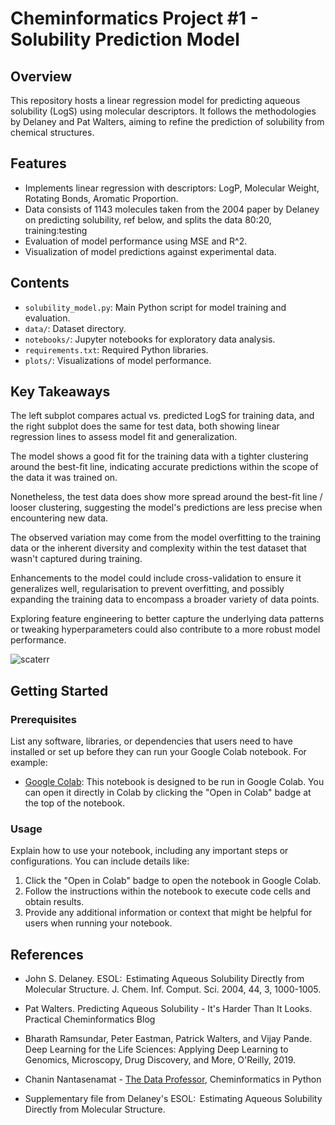 # Cheminformatics Project #1 - Solubility Prediction Model

## Overview

This repository hosts a linear regression model for predicting aqueous solubility (LogS) using molecular descriptors. It follows the methodologies by Delaney and Pat Walters, aiming to refine the prediction of solubility from chemical structures.

## Features

- Implements linear regression with descriptors: LogP, Molecular Weight, Rotating Bonds, Aromatic Proportion.
- Data consists of 1143 molecules taken from the 2004 paper by Delaney on predicting solubility, ref below, and splits the data 80:20, training:testing
- Evaluation of model performance using MSE and R^2.
- Visualization of model predictions against experimental data.

## Contents

- `solubility_model.py`: Main Python script for model training and evaluation.
- `data/`: Dataset directory.
- `notebooks/`: Jupyter notebooks for exploratory data analysis.
- `requirements.txt`: Required Python libraries.
- `plots/`: Visualizations of model performance.

## Key Takeaways
The left subplot compares actual vs. predicted LogS for training data, and the right subplot does the same for test data, both showing linear regression lines to assess model fit and generalization.

The model shows a good fit for the training data with a tighter clustering around the best-fit line, indicating accurate predictions within the scope of the data it was trained on.

Nonetheless, the test data does show more spread around the best-fit line / looser clustering, suggesting the model's predictions are less precise when encountering new data.

The observed variation may come from the model overfitting to the training data or the inherent diversity and complexity within the test dataset that wasn't captured during training.

Enhancements to the model could include cross-validation to ensure it generalizes well, regularisation to prevent overfitting, and possibly expanding the training data to encompass a broader variety of data points.

Exploring feature engineering to better capture the underlying data patterns or tweaking hyperparameters could also contribute to a more robust model performance.

![scaterr](https://github.com/lankan01/cheminfor_projects/assets/108777684/72e9bc87-23b9-4788-8ae2-7682e351524f)


## Getting Started

### Prerequisites

List any software, libraries, or dependencies that users need to have installed or set up before they can run your Google Colab notebook. For example:

- [Google Colab](https://colab.research.google.com/): This notebook is designed to be run in Google Colab. You can open it directly in Colab by clicking the "Open in Colab" badge at the top of the notebook.

### Usage

Explain how to use your notebook, including any important steps or configurations. You can include details like:

1. Click the "Open in Colab" badge to open the notebook in Google Colab.
2. Follow the instructions within the notebook to execute code cells and obtain results.
3. Provide any additional information or context that might be helpful for users when running your notebook.


## References
- John S. Delaney. ESOL:  Estimating Aqueous Solubility Directly from Molecular Structure. J. Chem. Inf. Comput. Sci. 2004, 44, 3, 1000-1005.

- Pat Walters. Predicting Aqueous Solubility - It's Harder Than It Looks. Practical Cheminformatics Blog

- Bharath Ramsundar, Peter Eastman, Patrick Walters, and Vijay Pande. Deep Learning for the Life Sciences: Applying Deep Learning to Genomics, Microscopy, Drug Discovery, and More, O'Reilly, 2019.

- Chanin Nantasenamat - [The Data Professor](https://www.youtube.com/dataprofessor), Cheminformatics in Python
  
- Supplementary file from Delaney's ESOL:  Estimating Aqueous Solubility Directly from Molecular Structure.

